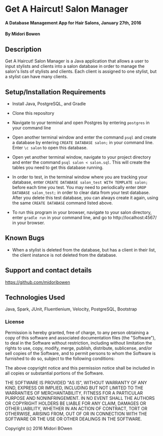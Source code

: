 # Get A Haircut! Salon Manager

#### A Database Management App for Hair Salons, January 27th, 2016

#### By Midori Bowen

## Description

Get A Haircut! Salon Manager is a Java application that allows a user to input stylists and clients into a salon database in order to manage the salon's lists of stylists and clients. Each client is assigned to one stylist, but a stylist can have many clients.

## Setup/Installation Requirements

* Install Java, PostgreSQL, and Gradle
* Clone this repository
* Navigate to your terminal and open Postgres by entering `postgres` in your command line
* Open another terminal window and enter the command `psql` and create a database by entering `CREATE DATABASE salon;` in your command line. Enter `\c salon` to open this database.
* Open yet another terminal window, navigate to your project directory and enter the command `psql salon < salon.sql`. This will create the tables you need to get this database running.
* In order to test, in the terminal window where you are tracking your database, enter `CREATE DATABASE salon_test WITH TEMPLATE salon;` before each time you test. You may need to periodically enter `DROP DATABASE salon_test;` in order to clear data from your test database. After you delete this test database, you can always create it again, using the same `CREATE DATABASE` command listed above.

* To run this program in your browser, navigate to your salon directory, enter `gradle run` in your command line, and go to http://localhost:4567/ in your browser.

## Known Bugs

* When a stylist is deleted from the database, but has a client in their list, the client instance is not deleted from the database.

## Support and contact details

https://github.com/midoribowen

## Technologies Used

Java, Spark, JUnit, Fluentlenium, Velocity, PostgreSQL, Bootstrap

### License

Permission is hereby granted, free of charge, to any person obtaining a copy of this software and associated documentation files (the "Software"), to deal in the Software without restriction, including without limitation the rights to use, copy, modify, merge, publish, distribute, sublicense, and/or sell copies of the Software, and to permit persons to whom the Software is furnished to do so, subject to the following conditions:

The above copyright notice and this permission notice shall be included in all copies or substantial portions of the Software.

THE SOFTWARE IS PROVIDED "AS IS", WITHOUT WARRANTY OF ANY KIND, EXPRESS OR IMPLIED, INCLUDING BUT NOT LIMITED TO THE WARRANTIES OF MERCHANTABILITY, FITNESS FOR A PARTICULAR PURPOSE AND NONINFRINGEMENT. IN NO EVENT SHALL THE AUTHORS OR COPYRIGHT HOLDERS BE LIABLE FOR ANY CLAIM, DAMAGES OR OTHER LIABILITY, WHETHER IN AN ACTION OF CONTRACT, TORT OR OTHERWISE, ARISING FROM, OUT OF OR IN CONNECTION WITH THE SOFTWARE OR THE USE OR OTHER DEALINGS IN THE SOFTWARE.

Copyright (c) 2016 Midori BOwen
